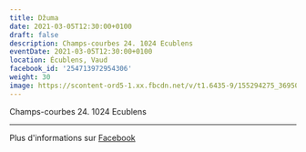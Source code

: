 ```yaml
---
title: Džuma
date: 2021-03-05T12:30:00+0100
draft: false
description: Champs-courbes 24. 1024 Ecublens
eventDate: 2021-03-05T12:30:00+0100
location: Écublens, Vaud
facebook_id: '254713972954306'
weight: 30
image: https://scontent-ord5-1.xx.fbcdn.net/v/t1.6435-9/155294275_3695079563921169_4909597834044538694_n.jpg?_nc_cat=101&ccb=1-7&_nc_sid=9e60e4&_nc_ohc=1u5N6Nw98MAQ7kNvwFg1s-O&_nc_oc=AdkXu9CFUoRdH1jwWis2hQcyHYjhMcgX5_fuZih7STS70r6u2z0RHUTUpa9WIW6S6-I&_nc_zt=23&_nc_ht=scontent-ord5-1.xx&edm=ABTKTjYEAAAA&_nc_gid=AJb7JvBWCWu4NKsg7gzsLg&oh=00_AfUX-Z8IDMzwTZtodP7Cz82Xzl9pxycZA4u8mu_8tRE0Sw&oe=68D4985B
---
```


Champs-courbes 24. 1024 Ecublens

---

Plus d'informations sur [Facebook](https://facebook.com/events/254713972954306)
